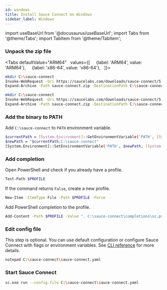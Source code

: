 ```yaml
---
id: windows
title: Install Sauce Connect on Windows
sidebar_label: Windows
---
```


import useBaseUrl from '@docusaurus/useBaseUrl';
import Tabs from '@theme/Tabs';
import TabItem from '@theme/TabItem';

### Unpack the zip file

<Tabs
defaultValue="ARM64"
  values={[
    {label: 'ARM64', value: 'ARM64'},
    {label: 'x86-64', value: 'x86-64'},
  ]}>
<TabItem value="ARM64">

```bash
mkdir C:\sauce-connect
Invoke-WebRequest -Uri https://saucelabs.com/downloads/sauce-connect/5.1.1/sauce-connect-5.1.1_windows.aarch64.zip -OutFile sauce-connect.zip
Expand-Archive -Path sauce-connect.zip -DestinationPath C:\sauce-connect
```
  </TabItem>

  <TabItem value="x86-64">

```bash
mkdir C:\sauce-connect
Invoke-WebRequest -Uri https://saucelabs.com/downloads/sauce-connect/5.1.1/sauce-connect-5.1.1_windows.x86_64.zip -OutFile sauce-connect.zip
Expand-Archive -Path sauce-connect.zip -DestinationPath C:\sauce-connect
```

  </TabItem>
</Tabs>

### Add the binary to PATH

Add `C:\sauce-connect` to `PATH` environment variable.

```bash
$currentPath = [System.Environment]::GetEnvironmentVariable('PATH', [System.EnvironmentVariableTarget]::Machine)
$newPath = "$currentPath;C:\sauce-connect"
[System.Environment]::SetEnvironmentVariable('PATH', $newPath, [System.EnvironmentVariableTarget]::Machine)
```

### Add completion

Open PowerShell and check if you already have a profile.

```bash
Test-Path $PROFILE
```

If the command returns `False`, create a new profile.

```bash
New-Item -ItemType File -Path $PROFILE -Force
```

Add PowerShell completion to the profile.

```bash
Add-Content -Path $PROFILE -Value ". C:\sauce-connect\completions\sc.ps1"
```

### Edit config file

This step is optional. You can use default configuration or configure Sauce Connect with flags or environment variables.
See [CLI reference](/dev/cli/sauce-connect-5/) for more details.

```bash
notepad C:\sauce-connect\sauce-connect.yaml
```

### Start Sauce Connect

```bash
sc.exe run --config-file C:\sauce-connect\sauce-connect.yaml
```

